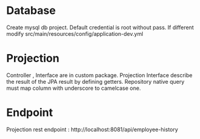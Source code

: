 # Database
Create mysql db  project.
Default credential is root without pass. If different modify src/main/resources/config/application-dev.yml 

# Projection
Controller , Interface are in custom package.
Projection Interface describe the result of the JPA result by defining getters.
Repository native query must map column with underscore to camelcase one.

# Endpoint
Projection rest endpoint : http://localhost:8081/api/employee-history
